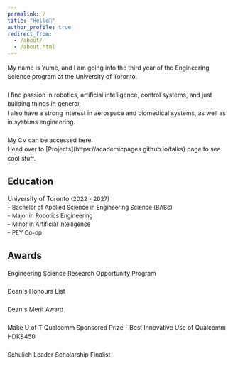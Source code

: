 ```yaml
---
permalink: /
title: "Hello👋"
author_profile: true
redirect_from: 
  - /about/
  - /about.html
---
```


<span style="line-height: 1.5; font-size: 0.97em">
  My name is Yume, and I am going into the third year of the Engineering Science program at the University of Toronto. <br>
  <br>
  I find passion in robotics, artificial intelligence, control systems, and just building things in general!<br>
  I also have a strong interest in aerospace and biomedical systems, as well as in systems engineering.<br>
  <br>
  My CV can be accessed here. <br>
  Head over to [Projects](https://academicpages.github.io/talks) page to see cool stuff.
</span>

Education
------
<div style="margin-bottom: 2px;">
  <span>University of Toronto<span style="font-size: 0.94em;"> (2022 - 2027)</span></span>
</div>
- <span style="font-size: 0.92em; line-height:1.4;">Bachelor of Applied Science in Engineering Science (BASc)</span><br>
- <span style="font-size: 0.92em; line-height:1.4;">Major in Robotics Engineering</span><br>
- <span style="font-size: 0.92em; line-height:1.4;">Minor in Artificial Intelligence</span><br>
- <span style="font-size: 0.92em; line-height:1.4;">PEY Co-op</span>

Awards
------
<span style="line-height: 1.5; font-size: 0.97em">
  Engineering Science Research Opportunity Program<br> 
  <br>
  Dean's Honours List<br>
  <br>
  Dean's Merit Award<br>
  <br>
  Make U of T Qualcomm Sponsored Prize - Best Innovative Use of Qualcomm HDK8450<br>
  <br>
  Schulich Leader Scholarship Finalist
</span>